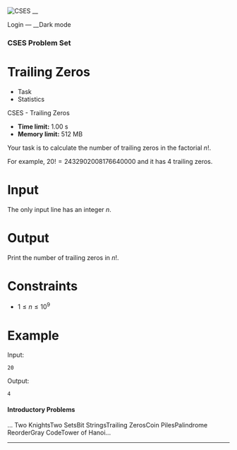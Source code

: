 ![CSES](/logo.png?1) __

Login — __Dark mode

### CSES Problem Set

# Trailing Zeros

  * Task
  * Statistics

CSES - Trailing Zeros

  * **Time limit:** 1.00 s
  * **Memory limit:** 512 MB

Your task is to calculate the number of trailing zeros in the factorial $n!$.

For example, $20!=2432902008176640000$ and it has $4$ trailing zeros.

# Input

The only input line has an integer $n$.

# Output

Print the number of trailing zeros in $n!$.

# Constraints

  * $1 \le n \le 10^9$

# Example

Input:

``` 20 ```

Output:

``` 4 ```

#### Introductory Problems

... Two KnightsTwo SetsBit StringsTrailing ZerosCoin PilesPalindrome
ReorderGray CodeTower of Hanoi...

* * *

